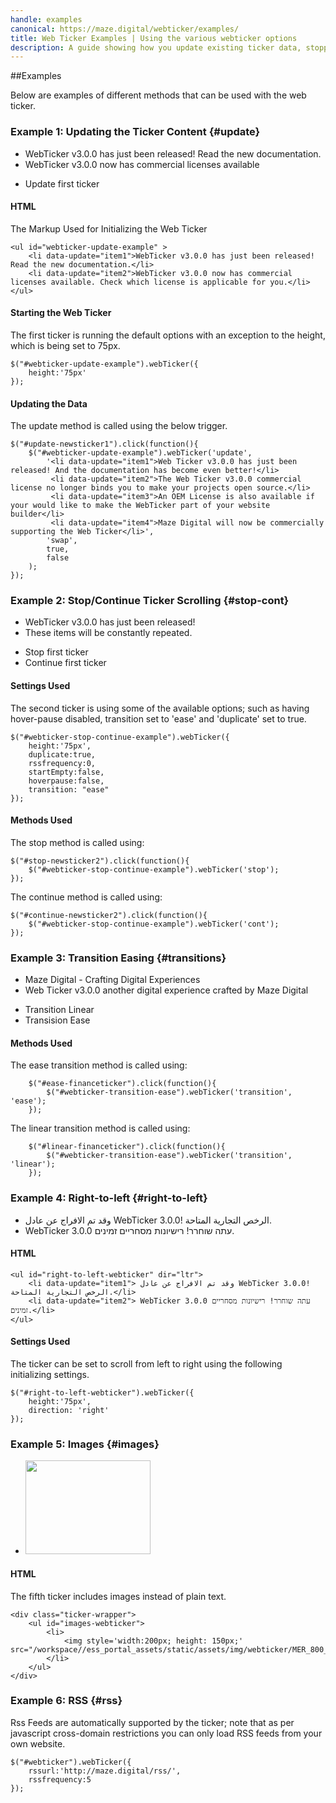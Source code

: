 ```yaml
---
handle: examples
canonical: https://maze.digital/webticker/examples/
title: Web Ticker Examples | Using the various webticker options
description: A guide showing how you update existing ticker data, stopping the animations, using different ease functions or setting up your ticker with images.
---
```


##Examples

Below are examples of different methods that can be used with the web ticker.

### Example 1: Updating the Ticker Content {#update}

<div class="ticker-wrapper">
	<ul id="webticker-update-example" >
		<li data-update="item1">WebTicker v3.0.0 has just been released! Read the new documentation.</li>	
		<li data-update="item2">WebTicker v3.0.0 now has commercial licenses available</li>
	</ul>
</div>
<div class="ticker-controls">
	<ul>
		<li><a id="update-newsticker1">Update first ticker</a></li>
	</ul>
</div>
 
#### HTML

The Markup Used for Initializing the Web Ticker

~~~~~~~~~~~~~~~~~~~~~~~~~~~~~~~~~~~~~~~~~~~ {.html}
<ul id="webticker-update-example" >
	<li data-update="item1">WebTicker v3.0.0 has just been released! Read the new documentation.</li>	
	<li data-update="item2">WebTicker v3.0.0 now has commercial licenses available. Check which license is applicable for you.</li>
</ul>
~~~~~~~~~~~~~~~~~~~~~~~~~~~~~~~~~~~~~~~~~~~ 

#### Starting the Web Ticker

The first ticker is running the default options with an exception to the height, which is being set to 75px.

	$("#webticker-update-example").webTicker({
		height:'75px'
	});
 
#### Updating the Data

The update method is called using the below trigger.

~~~~~~~~~~~~~~~~~~~~~~~~~~~~~~~~~~~~~~~~~~~ {.javascript}
$("#update-newsticker1").click(function(){
	$("#webticker-update-example").webTicker('update',
		'<li data-update="item1">Web Ticker v3.0.0 has just been released! And the documentation has become even better!</li> 
		 <li data-update="item2">The Web Ticker v3.0.0 commercial license no longer binds you to make your projects open source.</li> 
		 <li data-update="item3">An OEM License is also available if your would like to make the WebTicker part of your website builder</li>
		 <li data-update="item4">Maze Digital will now be commercially supporting the Web Ticker</li>',
		'swap',
		true,
		false
	);
});
~~~~~~~~~~~~~~~~~~~~~~~~~~~~~~~~~~~~~~~~~~~ 


### Example 2: Stop/Continue Ticker Scrolling {#stop-cont}

<div class="ticker-wrapper">
	<ul id="webticker-stop-continue-example" >
		<li data-update="item1">WebTicker v3.0.0 has just been released! </li>	
		<li data-update="item2">These items will be constantly repeated.</li>
	</ul>
</div>
<div class="ticker-controls">
	<ul>
		<li><a id="stop-newsticker2">Stop first ticker</a></li>
		<li><a id="continue-newsticker2">Continue first ticker</a></li>
	</ul>
</div>

#### Settings Used

The second ticker is using some of the available options; such as having hover-pause disabled, transition set to 'ease' and 'duplicate' set to true.

	$("#webticker-stop-continue-example").webTicker({
		height:'75px', 
		duplicate:true, 
		rssfrequency:0, 
		startEmpty:false, 
		hoverpause:false, 
		transition: "ease"
	}); 

#### Methods Used

The stop method is called using:

~~~~~~~~~~~~~~~~~~~~~~~~~~~~~~~~~~~~~~~~~~~ {.javascript}
$("#stop-newsticker2").click(function(){
	$("#webticker-stop-continue-example").webTicker('stop');
});
~~~~~~~~~~~~~~~~~~~~~~~~~~~~~~~~~~~~~~~~~~~ 

The continue method is called using:

~~~~~~~~~~~~~~~~~~~~~~~~~~~~~~~~~~~~~~~~~~~ {.javascript}
$("#continue-newsticker2").click(function(){
	$("#webticker-stop-continue-example").webTicker('cont');
});
~~~~~~~~~~~~~~~~~~~~~~~~~~~~~~~~~~~~~~~~~~~ 

### Example 3: Transition Easing {#transitions}

<div class="ticker-wrapper">
	<ul id="webticker-transition-ease" >
		<li data-update="item1">Maze Digital - Crafting Digital Experiences</li>	
		<li data-update="item2">Web Ticker v3.0.0 another digital experience crafted by Maze Digital</li>
	</ul>
</div>
<div class="ticker-controls">
	<ul>
		<li><a id="linear-financeticker">Transition Linear</a></li>
		<li><a id="ease-financeticker">Transision Ease</a></li>
	</ul>
</div>

#### Methods Used

The ease transition method is called using:

~~~~~~~~~~~~~~~~~~~~~~~~~~~~~~~~~~~~~~~~~~~ {.javascript}
	$("#ease-financeticker").click(function(){
		$("#webticker-transition-ease").webTicker('transition', 'ease');
	});
~~~~~~~~~~~~~~~~~~~~~~~~~~~~~~~~~~~~~~~~~~~ 

The linear transition method is called using:

~~~~~~~~~~~~~~~~~~~~~~~~~~~~~~~~~~~~~~~~~~~ {.javascript}
	$("#linear-financeticker").click(function(){
		$("#webticker-transition-ease").webTicker('transition', 'linear');
	});
~~~~~~~~~~~~~~~~~~~~~~~~~~~~~~~~~~~~~~~~~~~ 

### Example 4: Right-to-left {#right-to-left}

<div class="ticker-wrapper">
	<ul id="right-to-left-webticker" dir="ltr">
		<li data-update="item1"> وقد تم الافراج عن عادل WebTicker 3.0.0! الرخص التجارية المتاحة.</li>	
		<li data-update="item2"> WebTicker 3.0.0 עתה שוחרר! רישיונות מסחריים זמינים.</li>
	</ul>
</div>

#### HTML

	<ul id="right-to-left-webticker" dir="ltr">
		<li data-update="item1"> وقد تم الافراج عن عادل WebTicker 3.0.0! الرخص التجارية المتاحة.</li>	
		<li data-update="item2"> WebTicker 3.0.0 עתה שוחרר! רישיונות מסחריים זמינים.</li>
	</ul>

#### Settings Used

The ticker can be set to scroll from left to right using the following initializing settings.

	$("#right-to-left-webticker").webTicker({
		height:'75px', 
		direction: 'right'
	});

### Example 5: Images {#images}

<div class="ticker-wrapper images">
	<ul id="images-webticker">
		<li>
			<img style='width:200px; height: 150px;' src="/workspace//ess_portal_assets/static/assets/img/webticker/MER_800_600.jpg"/>
		</li>
	</ul>
</div>

#### HTML

The fifth ticker includes images instead of plain text.
~~~~~~~~~~~~~~~~~~~~~~~~~~~~ {.html}
<div class="ticker-wrapper">
	<ul id="images-webticker">
		<li>
			<img style='width:200px; height: 150px;' src="/workspace//ess_portal_assets/static/assets/img/webticker/MER_800_600.jpg"/>
		</li>
	</ul>
</div>
~~~~~~~~~~~~~~~~~~~~~~~~~~~~

### Example 6: RSS {#rss}

Rss Feeds are automatically supported by the ticker; note that as per javascript cross-domain restrictions you can only load RSS feeds from your own website.

	$("#webticker").webTicker({
		rssurl:'http://maze.digital/rss/', 
		rssfrequency:5
	});
